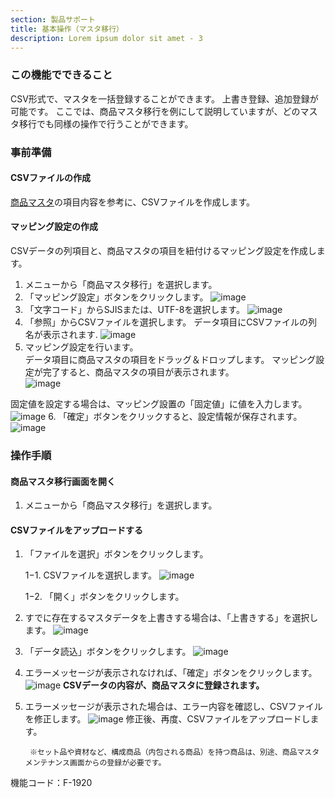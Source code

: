 ```yaml
---
section: 製品サポート
title: 基本操作（マスタ移行）
description: Lorem ipsum dolor sit amet - 3
---
```


### この機能でできること
CSV形式で、マスタを一括登録することができます。
上書き登録、追加登録が可能です。
ここでは、商品マスタ移行を例にして説明していますが、どのマスタ移行でも同様の操作で行うことができます。

### 事前準備

#### CSVファイルの作成
[商品マスタ](./page-1060)の項目内容を参考に、CSVファイルを作成します。

#### マッピング設定の作成
CSVデータの列項目と、商品マスタの項目を紐付けるマッピング設定を作成します。

1. メニューから「商品マスタ移行」を選択します。
2. 「マッピング設定」ボタンをクリックします。
![image](https://storageaccountdaiwa9829.blob.core.windows.net/manual/mapping-setting-click.png)
3. 「文字コード」からSJISまたは、UTF-8を選択します。
![image](https://storageaccountdaiwa9829.blob.core.windows.net/manual/mapping-encoding.png)
4. 「参照」からCSVファイルを選択します。
データ項目にCSVファイルの列名が表示されます.
![image](https://storageaccountdaiwa9829.blob.core.windows.net/manual/mapping-file-item-pickup.png)
5. マッピング設定を行います。  
データ項目に商品マスタの項目をドラッグ＆ドロップします。
マッピング設定が完了すると、商品マスタの項目が表示されます。  
![image](https://storageaccountdaiwa9829.blob.core.windows.net/manual/mapping-master-post.png)

固定値を設定する場合は、マッピング設置の「固定値」に値を入力します。
![image](https://storageaccountdaiwa9829.blob.core.windows.net/manual/mapping-fixedvalue.png)
6. 「確定」ボタンをクリックすると、設定情報が保存されます。
![image](https://storageaccountdaiwa9829.blob.core.windows.net/manual/mapping-save.png)

### 操作手順

#### 商品マスタ移行画面を開く
1. メニューから「商品マスタ移行」を選択します。


#### CSVファイルをアップロードする

1. 「ファイルを選択」ボタンをクリックします。

   1−1. CSVファイルを選択します。
   ![image](https://storageaccountdaiwa9829.blob.core.windows.net/manual/migration-file-pickup.png)

   1−2. 「開く」ボタンをクリックします。

2. すでに存在するマスタデータを上書きする場合は、「上書きする」を選択します。
![image](https://storageaccountdaiwa9829.blob.core.windows.net/manual/migration-overwrite.png)
3. 「データ読込」ボタンをクリックします。
![image](https://storageaccountdaiwa9829.blob.core.windows.net/manual/migration-file-reading.png)
4. エラーメッセージが表示されなければ、「確定」ボタンをクリックします。
![image](https://storageaccountdaiwa9829.blob.core.windows.net/manual/migration-submit.png)
**CSVデータの内容が、商品マスタに登録されます。**

5. エラーメッセージが表示された場合は、エラー内容を確認し、CSVファイルを修正します。
![image](https://storageaccountdaiwa9829.blob.core.windows.net/manual/migration-errorlist.png)
修正後、再度、CSVファイルをアップロードします。

        ※セット品や資材など、構成商品（内包される商品）を持つ商品は、別途、商品マスタメンテナンス画面からの登録が必要です。


機能コード：F-1920
